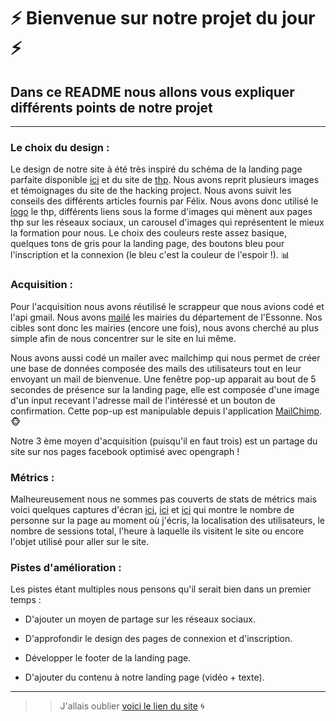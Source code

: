 # ⚡️  Bienvenue sur notre projet du jour  ⚡️

## Dans ce README nous allons vous expliquer différents points de notre projet

___

### Le choix du design :

Le design de notre site à été très inspiré du schéma de la landing page parfaite disponible [ici](https://cdn-images-1.medium.com/max/2000/1*Omi3ID0uMPyhjBC591HAYg.jpeg) et du site de [thp](https://www.thehackingproject.org/). Nous avons reprit plusieurs images et témoignages du site de the hacking project. Nous avons suivit les conseils des différents articles fournis par Félix. Nous avons donc utilisé le [logo](https://cdn-images-1.medium.com/fit/c/200/200/1*jA8tdomUF7TSMCVtXyfejA.png) le thp, différents liens sous la forme d'images qui mènent aux pages thp sur les réseaux sociaux, un carousel d'images qui représentent le mieux la formation pour nous. Le choix des couleurs reste assez basique, quelques tons de gris pour la landing page, des boutons bleu pour l'inscription et la connexion (le bleu c'est la couleur de l'espoir !). 📊

### Acquisition :

Pour l'acquisition nous avons réutilisé le scrappeur que nous avions codé et l'api gmail. Nous avons [mailé](https://image.noelshack.com/fichiers/2018/08/4/1519338501-capture-d-ecran-2018-02-22-a-23-26-39.png) les mairies du département de l'Essonne. Nos cibles sont donc les mairies (encore une fois), nous avons cherché au plus simple afin de nous concentrer sur le site en lui même.

Nous avons aussi codé un mailer avec mailchimp qui nous permet de créer une base de données composée des mails des utilisateurs tout en leur envoyant un mail de bienvenue. Une fenêtre pop-up apparait au bout de 5 secondes de présence sur la landing page, elle est composée d'une image d'un input recevant l'adresse mail de l'intéressé et un bouton de confirmation. Cette pop-up est manipulable depuis l'application [MailChimp](https://mailchimp.com/). 🐵 

Notre 3 ème moyen d'acquisition (puisqu'il en faut trois) est un partage du site sur nos pages facebook optimisé avec opengraph !

### Métrics :

Malheureusement nous ne sommes pas couverts de stats de métrics mais voici quelques captures d'écran [ici](https://image.noelshack.com/fichiers/2018/08/5/1519349820-capture-d-ecran-2018-02-23-a-02-35-47.png), [ici](https://image.noelshack.com/fichiers/2018/08/5/1519349823-capture-d-ecran-2018-02-23-a-02-36-03.png) et [ici](https://image.noelshack.com/fichiers/2018/08/5/1519349825-capture-d-ecran-2018-02-23-a-02-36-11.png) qui montre le nombre de personne sur la page au moment où j'écris, la localisation des utilisateurs, le nombre de sessions total, l'heure à laquelle ils visitent le site ou encore l'objet utilisé pour aller sur le site. 

### Pistes d'amélioration :

Les pistes étant multiples nous pensons qu'il serait bien dans un premier temps :

* D'ajouter un moyen de partage sur les réseaux sociaux.

* D'approfondir le design des pages de connexion et d'inscription. 

* Développer le footer de la landing page.

* D'ajouter du contenu à notre landing page (vidéo + texte).

___

>> J'allais oublier [voici le lien du site](https://obscure-gorge-96195.herokuapp.com/) 🌀

[logo1]: /app/assets/images/logo1.png "facebook"
[logo2]: /app/assets/images/logo2.png "instagram"
[logo3]: /app/assets/images/logo3.png "twitter"